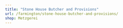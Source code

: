 ```yaml
---
title: "Stone House Butcher and Provisions"
url: /farmington/stone-house-butcher-and-provisions/
shop: Metzgerei
---
```

